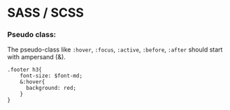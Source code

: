 # SASS / SCSS

### Pseudo class:

The pseudo-class like `:hover`, `:focus`, `:active`, `:before`, `:after` should start with ampersand (&).

```
.footer h3{
    font-size: $font-md;
    &:hover{
      background: red; 
    }
}
```



